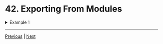 # 42. Exporting From Modules

<details>
  <summary> Example 1 </summary>

- `http.js` 
```
const request = require('./request');
const read = require('./response');

function makeRequest(url, data) {
    request.send(url, data);
    return read();
}

const responseData = makeRequest('https://google.com', 'hello');
console.log(responseData);
```

---

- `request.js`
```
exports.REQUEST_TIMEOUT = 500;

function encrypt (data){
    return "encrypted data";
}

exports.send = function send(url, data){
    const encryptedData = encrypt(data);
    console.log(`sending ${encryptedData} to ${url}`);
}
```

---

- `response.js`
```
function decrpt(data) {
    return 'decrypted data'
}

module.exports = function read() {
    return decrpt('data')
}
```

---

-   run `node http.js`
```
sending encrypted data to https://google.com
decrypted data
```
</details>

---

[Previous](./41_Creating-Our-Own-Modules.md) | [Next](./43_CommonJS-vs-ECMAScript.md)